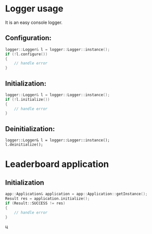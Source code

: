 # Logger usage
It is an easy console logger.
## Configuration:
```c++
logger::Logger& l = logger::Logger::instance();
if (!l.configure())
{
	// handle error
}
```
## Initialization: 
```c++
logger::Logger& l = logger::Logger::instance();
if (!l.initialize())
{
	// handle error
}
```
## Deinitialization: 
```
logger::Logger& l = logger::Logger::instance();
l.deinitialize();
```

# Leaderboard application
## Initialization
```c++
app::Application& application = app::Application::getInstance();
Result res = application.initialize();
if (Result::SUCCESS != res)
{
	// handle error
}
```
ц
